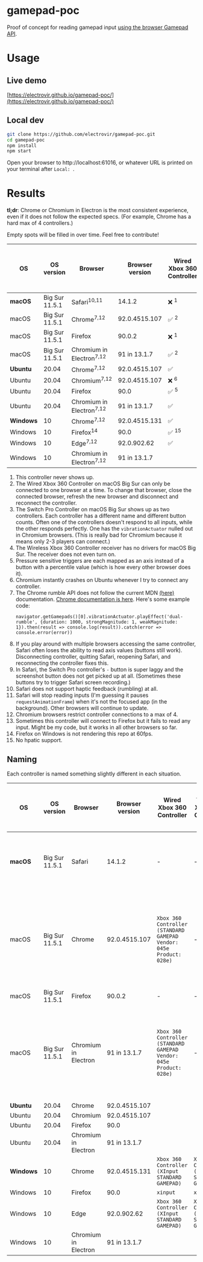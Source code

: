 # gamepad-poc

Proof of concept for reading gamepad input [using the browser Gamepad API](https://developer.mozilla.org/en-US/docs/Web/API/Gamepad_API/Using_the_Gamepad_API).

# Usage

## Live demo

[https://electrovir.github.io/gamepad-poc/](https://electrovir.github.io/gamepad-poc/)

## Local dev

```sh
git clone https://github.com/electrovir/gamepad-poc.git
cd gamepad-poc
npm install
npm start
```

Open your browser to http://localhost:61016, or whatever URL is printed on your terminal after `Local: `.

# Results

**tl;dr**: Chrome or Chromium in Electron is the most consistent experience, even if it does not follow the expected specs. (For example, Chrome has a hard max of 4 controllers.)

Empty spots will be filled in over time. Feel free to contribute!

| OS          | OS version     | Browser                             | Browser version | Wired Xbox 360 Controller | Wireless Xbox 360 Controller | Switch Pro Controller via Bluetooth | PS3 Controller via Bluetooth | PS2 controller with [Raphnet](https://www.raphnet-tech.com/products/psx_to_usb/index.php) USB adapter |
| ----------- | -------------- | ----------------------------------- | --------------- | ------------------------- | ---------------------------- | ----------------------------------- | ---------------------------- | ----------------------------------------------------------------------------------------------------- |
| **macOS**   | Big Sur 11.5.1 | Safari<sup>10,11</sup>              | 14.1.2          | ❌ <sup>1</sup>           | ❌ <sup>4</sup>              | ✅ <sup>3,8,9</sup>                 |
| macOS       | Big Sur 11.5.1 | Chrome<sup>7,12</sup>               | 92.0.4515.107   | ✅ <sup>2</sup>           | ❌ <sup>4</sup>              | ✅ <sup>3</sup>                     |
| macOS       | Big Sur 11.5.1 | Firefox                             | 90.0.2          | ❌ <sup>1</sup>           | ❌ <sup>4</sup>              | ❌ <sup>13</sup>                    |
| macOS       | Big Sur 11.5.1 | Chromium in Electron<sup>7,12</sup> | 91 in 13.1.7    | ✅ <sup>2</sup>           | ❌ <sup>4</sup>              | ✅ <sup>3</sup>                     |
| **Ubuntu**  | 20.04          | Chrome<sup>7,12</sup>               | 92.0.4515.107   | ✅                        |                              | ✅                                  |
| Ubuntu      | 20.04          | Chromium<sup>7,12</sup>             | 92.0.4515.107   | ❌ <sup>6</sup>           |                              | ❌ <sup>6</sup>                     |
| Ubuntu      | 20.04          | Firefox                             | 90.0            | ✅ <sup>5</sup>           |                              | ✅                                  |
| Ubuntu      | 20.04          | Chromium in Electron<sup>7,12</sup> | 91 in 13.1.7    | ✅                        |                              | ✅                                  |
| **Windows** | 10             | Chrome<sup>7,12</sup>               | 92.0.4515.131   | ✅                        | ✅                           |                                     |
| Windows     | 10             | Firefox<sup>14</sup>                | 90.0            | ✅ <sup>15</sup>          | ✅ <sup>15</sup>             |                                     |
| Windows     | 10             | Edge<sup>7,12</sup>                 | 92.0.902.62     | ✅                        | ✅                           |                                     |
| Windows     | 10             | Chromium in Electron<sup>7,12</sup> | 91 in 13.1.7    |                           |                              |                                     |

1. This controller never shows up.
2. The Wired Xbox 360 Controller on macOS Big Sur can only be connected to one browser at a time. To change that browser, close the connected browser, refresh the new browser and disconnect and reconnect the controller.
3. The Switch Pro Controller on macOS Big Sur shows up as two controllers. Each controller has a different name and different button counts. Often one of the controllers doesn't respond to all inputs, while the other responds perfectly. One has the `vibrationActuator` nulled out in Chromium browsers. (This is really bad for Chromium because it means only 2-3 players can connect.)
4. The Wireless Xbox 360 Controller receiver has no drivers for macOS Big Sur. The receiver does not even turn on.
5. Pressure sensitive triggers are each mapped as an axis instead of a button with a percentile value (which is how every other browser does it).
6. Chromium instantly crashes on Ubuntu whenever I try to connect any controller.
7. The Chrome rumble API does not follow the current MDN [(here)](https://developer.mozilla.org/en-US/docs/Web/API/GamepadHapticActuator) documentation. [Chrome documentation is here](https://docs.google.com/document/d/1jPKzVRNzzU4dUsvLpSXm1VXPQZ8FP-0lKMT-R_p-s6g/edit). Here's some example code:
    ```
    navigator.getGamepads()[0].vibrationActuator.playEffect('dual-rumble', {duration: 1000, strongMagnitude: 1, weakMagnitude: 1}).then(result => console.log(result)).catch(error => console.error(error))
    ```
8. If you play around with multiple browsers accessing the same controller, Safari often loses the ability to read axis values (buttons still work). Disconnecting controller, quitting Safari, reopening Safari, and reconnecting the controller fixes this.
9. In Safari, the Switch Pro controller's `-` button is super laggy and the screenshot button does not get picked up at all. (Sometimes these buttons try to trigger Safari screen recording.)
10. Safari does not support haptic feedback (rumbling) at all.
11. Safari will stop reading inputs (I'm guessing it pauses `requestAnimationFrame`) when it's not the focused app (in the background). Other browsers will continue to update.
12. Chromium browsers restrict controller connections to a max of 4.
13. Sometimes this controller will connect to Firefox but it fails to read any input. Might be my code, but it works in all other browsers so far.
14. Firefox on Windows is not rendering this repo at 60fps.
15. No hpatic support.

## Naming

Each controller is named something slightly different in each situation.

| OS          | OS version     | Browser              | Browser version | Wired Xbox 360 Controller                                           | Wireless Xbox 360 Controller                    | Switch Pro Controller via Bluetooth                                                                                          | PS3 Controller via Bluetooth | PS2 controller with [Raphnet](https://www.raphnet-tech.com/products/psx_to_usb/index.php) USB adapter |
| ----------- | -------------- | -------------------- | --------------- | ------------------------------------------------------------------- | ----------------------------------------------- | ---------------------------------------------------------------------------------------------------------------------------- | ---------------------------- | ----------------------------------------------------------------------------------------------------- |
| **macOS**   | Big Sur 11.5.1 | Safari               | 14.1.2          | -                                                                   | -                                               | `57e-2009-Pro Controller` (bad) and `Pro Controller Extended Gamepad` (good)                                                 |
| macOS       | Big Sur 11.5.1 | Chrome               | 92.0.4515.107   | `Xbox 360 Controller (STANDARD GAMEPAD Vendor: 045e Product: 028e)` | -                                               | `Pro Controller (STANDARD GAMEPAD)` (bad) and `gamepad: Pro Controller (STANDARD GAMEPAD Vendor: 057e Product: 2009)` (good) |
| macOS       | Big Sur 11.5.1 | Firefox              | 90.0.2          | -                                                                   | -                                               | -                                                                                                                            |
| macOS       | Big Sur 11.5.1 | Chromium in Electron | 91 in 13.1.7    | `Xbox 360 Controller (STANDARD GAMEPAD Vendor: 045e Product: 028e)` | -                                               | `Pro Controller (STANDARD GAMEPAD)` (bad) and `gamepad: Pro Controller (STANDARD GAMEPAD Vendor: 057e Product: 2009)` (good) |
| **Ubuntu**  | 20.04          | Chrome               | 92.0.4515.107   |                                                                     |                                                 |                                                                                                                              |
| Ubuntu      | 20.04          | Chromium             | 92.0.4515.107   |                                                                     |                                                 |                                                                                                                              |
| Ubuntu      | 20.04          | Firefox              | 90.0            |                                                                     |                                                 |                                                                                                                              |
| Ubuntu      | 20.04          | Chromium in Electron | 91 in 13.1.7    |                                                                     |                                                 |                                                                                                                              |
| **Windows** | 10             | Chrome               | 92.0.4515.131   | `Xbox 360 Controller (XInput STANDARD GAMEPAD)`                     | `Xbox 360 Controller (XInput STANDARD GAMEPAD)` |                                                                                                                              |
| Windows     | 10             | Firefox              | 90.0            | `xinput`                                                            | `xinput`                                        |                                                                                                                              |
| Windows     | 10             | Edge                 | 92.0.902.62     | `Xbox 360 Controller (XInput STANDARD GAMEPAD)`                     | `Xbox 360 Controller (XInput STANDARD GAMEPAD)` |                                                                                                                              |
| Windows     | 10             | Chromium in Electron | 91 in 13.1.7    |                                                                     |                                                 |                                                                                                                              |
